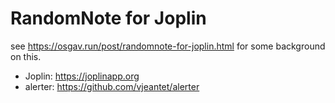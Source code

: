 # RandomNote for Joplin 

see https://osgav.run/post/randomnote-for-joplin.html for some background on this. 

- Joplin: https://joplinapp.org
- alerter: https://github.com/vjeantet/alerter



